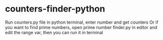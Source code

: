 # counters-finder-python
Run counters.py file in python terminal, enter number and get counters
Or if you want to find prime numbers, open prime number finder.py in editor and edit the range var, then you can run it in terminal
